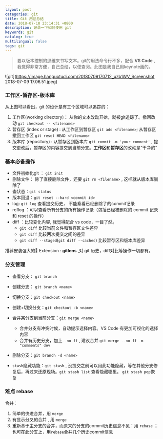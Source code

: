 ```yaml
---
layout: post
categories: git
title: Git 用法总结
date: 2018-07-10 23:14:31 +0800
description: 记录一下如何使用 git
keywords: git
catalog: true
multilingual: false
tags: git 
---
```


> 要以版本控制的思维来书写文本。git的用法命令行不多，配合 **VS Code** ,我觉得非常方便，自己总结，以便查阅。此图是我自己用keynote画的。

![git](https://image.hanguotudi.com/20180709170712_uzb1WV_Screenshot 2018-07-09 17.06.51.jpeg)


### 工作区-暂存区-版本库

从上图可以看出，git 的设计是有三个区域可以追踪的：

1. 工作区(working directory)： 从你的文本改动开始，就被git追踪了。撤回改动 `git checkout -- <filename>`
2. 暂存区 (index or stage) : 从工作区到暂存区 `git add <filename>`; 从暂存区撤回工作区 `git reset HEAD <filename>`
3. 版本库 (repository)  : 从暂存区到版本库 `git commit -m 'your comment'` , 提交更改后，暂存区的内容提交到当前分支。**工作区**和**暂存区**的改动是“干净的”


### 基本必备操作

- 文件初始化git ： `git init`
- 删除文件： 除了直接删除文件，还要 `git rm <filename>` , 这样就从版本库删除了
- 查状态：`git status`
- 版本回退：`git reset --hard <commit id>`
- log: `git log` 查看提交历史， 不能察看已经删除了的commit记录
- reflog ：可以查看所有分支的所有操作记录（包括已经被删除的 commit 记录和 reset 的操作）
- diff ：比较变化内容, 我觉得配合 vs code，一目了然。
    - `git diff` <file> 比较当前文件和暂存区文件差异
    - `git diff` <id1><id2> 比较两次提交之间的差异
    - `git diff --staged`(`git diff --cached`) 比较暂存区和版本库差异

推荐安装强大的 Extension : **gitlens** ,对 git 历史，diff对比等操作一切都有。

### 分支管理

- 查看分支： `git branch`

- 创建分支： `git branch <name>`

- 切换分支：`git checkout <name>`

- 创建+切换分支：`git checkout -b <name>`

- 合并某分支到当前分支：`git merge <name>` 
    - 合并分支有冲突时候，自动提示选择内容。VS Code 有更加可视化的选择内容
    - 合并有历史分支，加上`--no-ff` , 建议合并 `git merge --no-ff -m "comments" dev`

- 删除分支：`git branch -d <name>`

- `stash`隐藏功能：`git stash` , 没提交之前可以用此功能隐藏，等在其他分支修复后，再过来还原现场。`git stash list` 查看隐藏哪里。 `git stash pop`恢复

### 难点 rebase 

合并：

1. 简单的快进合并，用 `merge`
2. 有显示分叉的合并 , 用 `merge`
3. 重新基于主分支的合并，而原来的分支的commit历史信息不见：用 `rebase` ； 也可在此分支上，用`rebase`合并几个历史commit信息